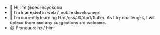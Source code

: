 - 👋 Hi, I’m @decencyokobia
- 👀 I’m interested in web / mobile development
- 🌱 I’m currently learning html/css/JS/dart/flutter. As I try challenges, I will upload them and any suggestions are welcome.
- 😄 Pronouns: he / him

<!---
decencyokobia/decencyokobia is a ✨ special ✨ repository because its `README.md` (this file) appears on your GitHub profile.
You can click the Preview link to take a look at your changes.
--->
